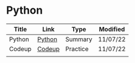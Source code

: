 # Python

| Title  | Link                  | Type     | Modified |
| ------ | --------------------- | -------- | -------- |
| Python | [Python](./Python.md) | Summary  | 11/07/22 |
| Codeup | [Codeup](./Codeup)    | Practice | 11/07/22 |
|        |                       |          |          |

